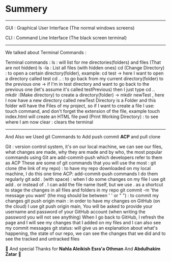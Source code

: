 # Summery

---

GUI : Graphical User Interface (The normal windows screens)

CLI : Command Line Interface (The black screen terminal)

---
We talked about Terminal Commands :

Terminal commands :
ls : will list for me directories(folders) and files (That are not hidden)
ls -la : List all files (with hidden ones)
cd (Change Directory) : to open a certain directory(folder), example: cd test -> here I want to open a directory called test
cd ..  : to go back from my current directory(folder) to the previous one -> if I'm in test directory and want to go back to the previous one (let's assume it's called testPrevious) then I just type cd ..
mkdir :(Make directory) to create a directory(folder) -> mkdir newTest , here I now have a new directory called newTest
Directory is a Folder and this folder will have the Files of my project, so if I want to create a file I use:
touch command, and don't forget the extension of the file, example touch index.html will create an HTML file
pwd (Print Working Directory) : to see where I am now
clear : clears the terminal

---

And Also we Used git Commands to Add push commit **ACP** and pull clone



Git : version control system, it's on our local machine, we can see our files, what changes are made, why they are made and by who, the most popular commands using Git are add-commit-push which developers refer to them as ACP
These are some of git commands that you will use the most :
git clone (the link of my repo) : to have my repo downloaded on my local machine, I do this one time
ACP: add-commit-push commands I do them regularly
git add . (with space) : when I do some changes on my file I use git add . or instead of . I can add the file name itself, but we use . as a shortcut to stage the changes in all files and folders in my repo
git commit -m 'the message you want' (the msg should be between ' ' or " ") : to commit my changes
git push origin main : in order to have my changes on GitHub (on the cloud) I use git push origin main,
You will be asked to provide your username and password of your GitHub account (when writing the password you will not see anything)
When I go back to GitHub, I refresh the page and I will see my changes that I added on my files and I can also see my commit messages
git status: will give us an explanation about what's happening, the state of our repo, we can see the changes that we did and to see the tracked and untracked files


:space_invader: And special Thanks for **Nahla Aleikish**  **Esra'a Othman** And **Abdulhakim Zatar** 🙏


